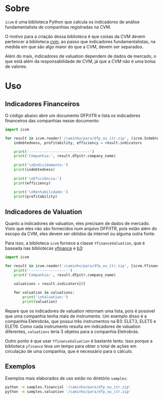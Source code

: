 # Sobre

`icvm` é uma biblioteca Python que calcula os indicadores de análise
fundamentalista de companhias registradas na CVM.

O motivo para a criação dessa biblioteca é que coisas da CVM devem
pertencer à biblioteca [cvm][cvm-lib], ao passo que indicadores fundamentalistas,
na medida em que são algo maior do que a CVM, devem ser separados.

Além do mais, indicadores de valuation dependem de dados de mercado,
o que está além da responsabilidade de CVM, já que a CVM não é uma
bolsa de valores.

# Uso

## Indicadores Financeiros

O código abaixo abre um documento DFP/ITR e lista os indicadores
financeiros das companhias nesse documento:

```py
import icvm

for result in icvm.reader('/caminho/para/dfp_ou_itr.zip', (icvm.Indebtedness, icvm.Profitability, icvm.Efficiency)):
    indebtedness, profitability, efficiency = result.indicators

    print('----------------------------')
    print('Companhia:', result.dfpitr.company_name)
    
    print('\nEndividamento:')
    print(indebtedness)
    
    print('\nEficiência:')
    print(efficiency)
    
    print('\nRentabilidade:')
    print(profitability)
```

## Indicadores de Valuation

Quanto a indicadores de valuation, eles precisam de dados de mercado. Visto
que eles não são fornecidos num arquivo DFP/ITR, pois estão além do escopo
da CVM, eles devem ser obtidos da internet ou alguma outra fonte.

Para isso, a biblioteca `icvm` fornece a classe `YfinanceValuation`, que é
baseada nas bibliotecas [yfinance][yfinance-lib] e [b3][b3-lib]:

```py
import icvm

for result in icvm.reader('/caminho/para/dfp_ou_itr.zip', [icvm.YfinanceValuation]):
    print('------------------')
    print('Companhia:', result.dfpitr.company_name)
    
    valuations = result.indicators[0]

    for valuation in valuations:
        print('\nValuation:')
        print(valuation)
```

Repare que os indicadores de valuation retornam uma lista, pois é possível
que uma companhia tenha mais de instrumento. Um exemplo disso é a companhia
Eletrobrás, que possui três instrumentos na B3: ELET3, ELET5 e ELET6. Como
cada instrumento resulta em indicadores de valuation diferentes, `valuations`
teria 3 objetos para a companhia Eletrobrás.

Outro ponto é que usar `YfinanceValuation` é bastante lento. Isso porque a
biblioteca `yfinance` leva um tempo para obter o total de ações em circulação
de uma companhia, que é necessário para o cálculo.

## Exemplos

Exemplos mais elaborados de uso estão no diretório `samples`:

```sh
python -m samples.financial '/caminho/para/dfp_ou_itr.zip'
python -m samples.valuation '/caminho/para/dfp_ou_itr.zip'
```

  [cvm-lib]: <https://github.com/callmegiorgio/cvm>
  [yfinance-lib]: <https://pypi.org/project/yfinance/>
  [b3-lib]: <https://github.com/callmegiorgio/b3>